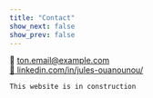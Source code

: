 ```yaml
---
title: "Contact"
show_next: false
show_prev: false
---
```


📧 ton.email@example.com  
[🔗 linkedin.com/in/jules-ouanounou/](https://linkedin.com/in/jules-ouanounou/)


``` 
This website is in construction
``` 